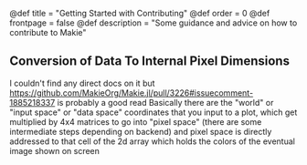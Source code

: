 @def title = "Getting Started with Contributing"
@def order = 0
@def frontpage = false
@def description = "Some guidance and advice on how to contribute to Makie"

## Conversion of Data To Internal Pixel Dimensions

I couldn't find any direct docs on it but https://github.com/MakieOrg/Makie.jl/pull/3226#issuecomment-1885218337 is probably a good read
Basically there are the "world" or "input space" or "data space" coordinates that you input to a plot, which get multiplied by 4x4 matrices to go into "pixel space"
(there are some intermediate steps depending on backend)
and pixel space is directly addressed to that cell of the 2d array which holds the colors of the eventual image shown on screen
